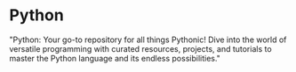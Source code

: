 # Python
"Python: Your go-to repository for all things Pythonic! Dive into the world of versatile programming with curated resources, projects, and tutorials to master the Python language and its endless possibilities."

